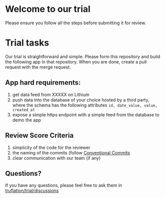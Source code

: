 # Welcome to our trial

Please ensure you follow all the steps before submitting it for review.

# Trial tasks
Our trial is straightforward and simple. Please form this repository and build the following app in that repository. When you are done, create a pull request with the merge request.

## App hard requirements:
1. get data feed from XXXXX on Lithium
2. push data into the database of your choice hosted by a third party, where the schema has the following attributes `id, date_value, value, created_at`
3. expose a simple https endpoint with a simple feed from the database to demo the app

## Review Score Criteria
1. simplicity of the code for the reviewer
2. the naming of the commits (follow [Conventional Commits]([url](https://www.conventionalcommits.org/en/v1.0.0/))
3. clear communication with our team (if any)

## Questions? 
If you have any questions, please feel free to ask them in [truflation/trial/discussions]([url](https://github.com/truflation/trial/discussions)https://github.com/truflation/trial/discussions)
